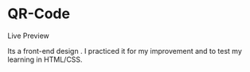 # QR-Code
Live Preview

Its a front-end design .
I practiced it for my improvement and to test my learning in HTML/CSS.
